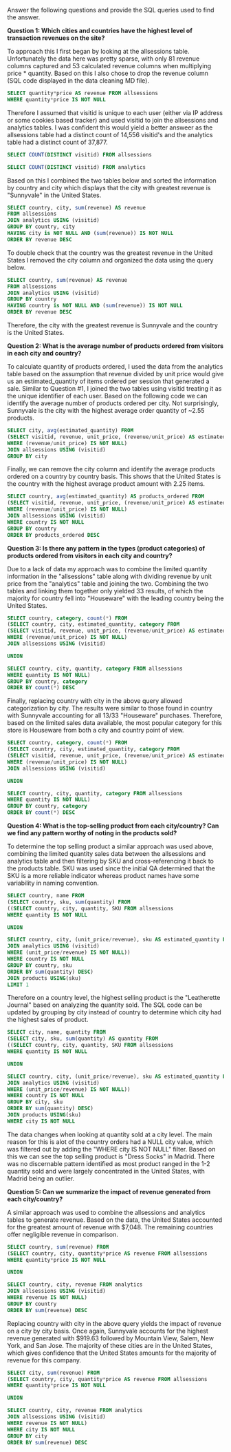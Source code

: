 Answer the following questions and provide the SQL queries used to find the answer.

    
**Question 1: Which cities and countries have the highest level of transaction revenues on the site?**

To approach this I first began by looking at the allsessions table. Unfortunately the data here was pretty sparse, with only 81 revenue columns captured and 53 calculated revenue columns when multiplying price * quantity. Based on this I also chose to drop the revenue column (SQL code displayed in the data cleaning MD file).

~~~~sql
SELECT quantity*price AS revenue FROM allsessions
WHERE quantity*price IS NOT NULL
~~~~

Therefore I assumed that visitid is unique to each user (either via IP address or some cookies based tracker) and used visitid to join the allsessions and analytics tables. I was confident this would yield a better answeer as the allsessions table had a distinct count of 14,556 visitid's and the analytics table had a distinct count of 37,877. 

~~~~sql 
SELECT COUNT(DISTINCT visitid) FROM allsessions
~~~~
~~~~sql
SELECT COUNT(DISTINCT visitid) FROM analytics
~~~~

Based on this I combined the two tables below and sorted the information by country and city which displays that the city with greatest revenue is "Sunnyvale" in the United States.

~~~~sql
SELECT country, city, sum(revenue) AS revenue
FROM allsessions
JOIN analytics USING (visitid)
GROUP BY country, city
HAVING city is NOT NULL AND (sum(revenue)) IS NOT NULL
ORDER BY revenue DESC
~~~~

To double check that the country was the greatest revenue in the United States I removed the city column and organized the data using the query below.

~~~~sql
SELECT country, sum(revenue) AS revenue
FROM allsessions
JOIN analytics USING (visitid)
GROUP BY country
HAVING country is NOT NULL AND (sum(revenue)) IS NOT NULL
ORDER BY revenue DESC
~~~~

Therefore, the city with the greatest revenue is Sunnyvale and the country is the United States.

**Question 2: What is the average number of products ordered from visitors in each city and country?**

To calculate quantity of products ordered, I used the data from the analytics table based on the assumption that revenue divided by unit price would give us an estimated_quantity of items ordered per session that generated a sale. Similar to Question #1, I joined the two tables using visitid treating it as the unique identifier of each user. Based on the following code we can identify the average number of products ordered per city. Not surprisingly, Sunnyvale is the city with the highest average order quantity of ~2.55 products.

~~~~sql
SELECT city, avg(estimated_quantity) FROM 
(SELECT visitid, revenue, unit_price, (revenue/unit_price) AS estimated_quantity FROM analytics
WHERE (revenue/unit_price) IS NOT NULL)
JOIN allsessions USING (visitid)
GROUP BY city
~~~~

Finally, we can remove the city column and identify the average products ordered on a country by country basis. This shows that the United States is the country with the highest average product amount with 2.25 items. 

~~~~sql
SELECT country, avg(estimated_quantity) AS products_ordered FROM 
(SELECT visitid, revenue, unit_price, (revenue/unit_price) AS estimated_quantity FROM analytics
WHERE (revenue/unit_price) IS NOT NULL)
JOIN allsessions USING (visitid)
WHERE country IS NOT NULL
GROUP BY country
ORDER BY products_ordered DESC
~~~~

**Question 3: Is there any pattern in the types (product categories) of products ordered from visitors in each city and country?**

Due to a lack of data my approach was to combine the limited quantity information in the "allsessions" table along with dividing revenue by unit price from the "analytics" table and joining the two. Combining the two tables and linking them together only yielded 33 results, of which the majority for country fell into "Houseware" with the leading country being the United States.

~~~~sql
SELECT country, category, count(*) FROM
(SELECT country, city, estimated_quantity, category FROM 
(SELECT visitid, revenue, unit_price, (revenue/unit_price) AS estimated_quantity FROM analytics
WHERE (revenue/unit_price) IS NOT NULL)
JOIN allsessions USING (visitid)

UNION 

SELECT country, city, quantity, category FROM allsessions
WHERE quantity IS NOT NULL)
GROUP BY country, category
ORDER BY count(*) DESC
~~~~

Finally, replacing country with city in the above query allowed categorization by city. The results were similar to those found in country with Sunnyvale accounting for all 13/33 "Houseware" purchases. Therefore, based on the limited sales data available, the most popular category for this store is Houseware from both a city and country point of view.

~~~~sql
SELECT country, category, count(*) FROM
(SELECT country, city, estimated_quantity, category FROM 
(SELECT visitid, revenue, unit_price, (revenue/unit_price) AS estimated_quantity FROM analytics
WHERE (revenue/unit_price) IS NOT NULL)
JOIN allsessions USING (visitid)

UNION 

SELECT country, city, quantity, category FROM allsessions
WHERE quantity IS NOT NULL)
GROUP BY country, category
ORDER BY count(*) DESC
~~~~

**Question 4: What is the top-selling product from each city/country? Can we find any pattern worthy of noting in the products sold?**

To determine the top selling product a similar approach was used above, combining the limited quantity sales data between the allsessions and analytics table and then filtering by SKU and cross-referencing it back to the products table. SKU was used since the initial QA determined that the SKU is a more reliable indicator whereas product names have some variability in naming convention.

~~~~sql
SELECT country, name FROM
(SELECT country, sku, sum(quantity) FROM
((SELECT country, city, quantity, SKU FROM allsessions
WHERE quantity IS NOT NULL

UNION 

SELECT country, city, (unit_price/revenue), sku AS estimated_quantity FROM allsessions
JOIN analytics USING (visitid)
WHERE (unit_price/revenue) IS NOT NULL))
WHERE country IS NOT NULL
GROUP BY country, sku
ORDER BY sum(quantity) DESC)
JOIN products USING(sku)
LIMIT 1
~~~~

Therefore on a country level, the highest selling product is the "Leatherette Journal" based on analyzing the quantity sold. The SQL code can be updated by grouping by city instead of country to determine which city had the highest sales of product. 

~~~~sql
SELECT city, name, quantity FROM
(SELECT city, sku, sum(quantity) AS quantity FROM
((SELECT country, city, quantity, SKU FROM allsessions
WHERE quantity IS NOT NULL

UNION 

SELECT country, city, (unit_price/revenue), sku AS estimated_quantity FROM allsessions
JOIN analytics USING (visitid)
WHERE (unit_price/revenue) IS NOT NULL))
WHERE country IS NOT NULL
GROUP BY city, sku
ORDER BY sum(quantity) DESC)
JOIN products USING(sku)
WHERE city IS NOT NULL
~~~~

The data changes when looking at quantity sold at a city level. The main reason for this is alot of the country orders had a NULL city value, which was filtered out by adding the "WHERE city IS NOT NULL" filter. Based on this we can see the top selling product is "Dress Socks" in Madrid. There was no discernable pattern identified as most product ranged in the 1-2 quantity sold and were largely concentrated in the United States, with Madrid being an outlier. 

**Question 5: Can we summarize the impact of revenue generated from each city/country?**

A similar approach was used to combine the allsessions and analytics tables to generate revenue. Based on the data, the United States accounted for the greatest amount of revenue with $7,048. The remaining countries offer negligible revenue in comparison. 

~~~~sql
SELECT country, sum(revenue) FROM
(SELECT country, city, quantity*price AS revenue FROM allsessions
WHERE quantity*price IS NOT NULL

UNION 

SELECT country, city, revenue FROM analytics
JOIN allsessions USING (visitid)
WHERE revenue IS NOT NULL)
GROUP BY country
ORDER BY sum(revenue) DESC
~~~~

Replacing country with city in the above query yields the impact of revenue on a city by city basis. Once again, Sunnyvale accounts for the highest revenue generated with $919.63 followed by Mountain View, Salem, New York, and San Jose. The majority of these cities are in the United States, which gives confidence that the United States amounts for the majority of revenue for this company.

~~~~sql
SELECT city, sum(revenue) FROM
(SELECT country, city, quantity*price AS revenue FROM allsessions
WHERE quantity*price IS NOT NULL

UNION 

SELECT country, city, revenue FROM analytics
JOIN allsessions USING (visitid)
WHERE revenue IS NOT NULL)
WHERE city IS NOT NULL
GROUP BY city
ORDER BY sum(revenue) DESC
~~~~








